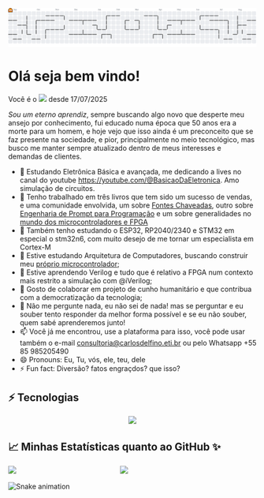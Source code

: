 <picture>
  <source media="(prefers-color-scheme: dark)" srcset="https://raw.githubusercontent.com/carlosdelfino/carlosdelfino/output/pacman-contribution-graph-dark.svg">
  <source media="(prefers-color-scheme: light)" srcset="https://raw.githubusercontent.com/carlosdelfino/carlosdelfino/output/pacman-contribution-graph.svg">
  <img alt="pacman contribution graph" src="https://raw.githubusercontent.com/carlosdelfino/carlosdelfino/output/pacman-contribution-graph.svg">
</picture>

Olá seja bem vindo! 
===================

Você é o <img src="https://visitor-badge.laobi.icu/badge?page_id=carlosdelfino.carlosdelfino&"  /> desde 17/07/2025

_Sou um eterno aprendiz_, sempre buscando algo novo que desperte meu ansejo por conhecimento, fui educado numa época que 50 anos era a morte para um homem, e hoje vejo que isso ainda é um preconceito que se faz presente na sociedade, e pior, principalmente no meio tecnológico, mas busco me manter sempre atualizado dentro de meus interesses e demandas de clientes.

- 🔭 Estudando Eletrônica Básica e avançada, me dedicando a lives no canal do youtube https://youtube.com/@BasicaoDaEletronica. Amo simulação de circuitos.
- 📖 Tenho trabalhado em três livros que tem sido um sucesso de vendas, e uma comunidade envolvida, um sobre [Fontes Chaveadas](https://fontechaveada.com/olivro), outro sobre [Engenharia de Prompt para Programação](https://pay.hotmart.com/P98416403J?off=9k7ipjb2) e um sobre generalidades no [mundo dos microcontroladores e FPGA](https://mcu.tec.br/livros)
- 🔭 Também tenho estudando o ESP32, RP2040/2340 e STM32 em especial o stm32n6, com muito desejo de me tornar um especialista em Cortex-M
- 🔭 Estive estudando Arquitetura de Computadores, buscando construir meu [próprio microcontrolador](https://github.com/riscuinho);
- 🌱 Estive aprendendo Verilog e tudo que é relativo a FPGA num contexto mais restrito a simulação com @iVerilog;
- 👯 Gosto de colaborar em projeto de cunho humanitário e que contribua com a democratização da tecnologia;
- 💬 Não me pergunte nada, eu não sei de nada! mas se perguntar e eu souber tento responder da melhor forma possível e se eu não souber, quem sabé aprenderemos junto!
- 📫 Você já me encontrou, use a plataforma para isso, você pode usar também o e-mail consultoria@carlosdelfino.eti.br ou pelo Whatsapp +55 85 985205490
- 😄 Pronouns: Eu, Tu, vós, ele, teu, dele
- ⚡ Fun fact: Diversão? fatos engraçdos? que isso?

## ⚡ Tecnologias
<p align="center">
  <img src="https://skillicons.dev/icons?i=html,angular,react,js,typescript,nodejs,java,c,python,django,nativescript,firebase,verilog,fpga,esp32,stm32risc-v,arduino,linux,docker,sqlite,mysql,vscode,windsurf,eclipse,vim,bash,git,github,gitlab,salesforce,chatgpt,gmail,ipfs"></img>
</p>
  

## 📈 Minhas Estatísticas quanto ao GitHub ✨


<img align="left" width="45%" src="https://github-readme-stats.vercel.app/api?username=carlosdelfino&show_icons=true&theme=merko"></img>

<img width="47%" src="https://github-readme-stats.vercel.app/api/top-langs/?username=carlosdelfino&layout=compact&theme=merko"></img>


<img src="https://raw.githubusercontent.com/carlosdelfino/carlosdelfino/output/snake.svg" alt="Snake animation" />

###
